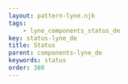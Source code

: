 ```yaml
---
layout: pattern-lyne.njk
tags: 
    - lyne_components_status_de
key: status-lyne_de
title: Status
parent: components-lyne_de
keywords: status
order: 380
---
```


